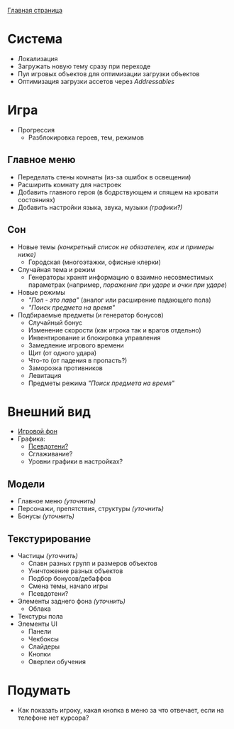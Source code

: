 [Главная страница](README.md)

# Система

- Локализация
- Загружать новую тему сразу при переходе
- Пул игровых объектов для оптимизации загрузки объектов
- Оптимизация загрузки ассетов через *Addressables*

# Игра

- Прогрессия
  - Разблокировка героев, тем, режимов

## Главное меню

- Переделать стены комнаты (из-за ошибок в освещении)
- Расширить комнату для настроек
- Добавить главного героя (в бодрствующем и спящем на кровати состояниях)
- Добавить настройки языка, звука, музыки *(графики?)*

## Сон

- Новые темы *(конкретный список не обязателен, как и примеры ниже)*
  - Городская (многоэтажки, офисные клерки)
- Случайная тема и режим
  - Генераторы хранят информацию о взаимно несовместимых параметрах (например, *поражение при ударе* и *очки при ударе*)
- Новые режимы
  - *"Пол - это лава"* (аналог или расширение падающего пола)
  - *"Поиск предмета на время"*
- Подбираемые предметы (и генератор бонусов)
  - Случайный бонус
  - Изменение скорости (как игрока так и врагов отдельно)
  - Инвентирование и блокировка управления
  - Замедление игрового времени
  - Щит (от одного удара)
  - Что-то (от падения в пропасть?)
  - Заморозка противников
  - Левитация
  - Предметы режима *"Поиск предмета на время"*

# Внешний вид

- [Игровой фон](#gamebg)
- Графика:
  - [Псевдотени?](#blobshadows)
  - Сглаживание?
  - Уровни графики в настройках?

## Модели

- Главное меню *(уточнить)*
- Персонажи, препятствия, структуры *(уточнить)*
- Бонусы *(уточнить)*

## Текстурирование

- Частицы *(уточнить)*
  - Спавн разных групп и размеров объектов
  - Уничтожение разных объектов
  - Подбор бонусов/дебаффов
  - Смена темы, начало игры
  - <a name = "blobshadows">Псевдотени?</a>
- <a name = "gamebg">Элементы заднего фона *(уточнить)*</a>
  - Облака
- Текстуры пола
- Элементы UI
  - Панели
  - Чекбоксы
  - Слайдеры
  - Кнопки
  - Оверлеи обучения

# Подумать

- Как показать игроку, какая кнопка в меню за что отвечает, если на телефоне нет курсора?
